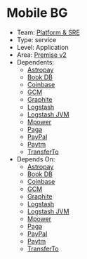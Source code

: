 # Mobile BG
* Team: [Platform & SRE](../teams/platform.md)
* Type: service
* Level: Application
* Area: [Premise v2](../areas/v2.png)
* Dependents:
  * [Astropay](astropay.md)
  * [Book DB](book.md)
  * [Coinbase](coinbase.md)
  * [GCM](gcm.md)
  * [Graphite](graphite.md)
  * [Logstash](logstash.md)
  * [Logstash JVM](logstash-jvm.md)
  * [Mpower](mpower.md)
  * [Paga](paga.md)
  * [PayPal](paypal.md)
  * [Paytm](paytm.md)
  * [TransferTo](transferto.md)
* Depends On:
  * [Astropay](astropay.md)
  * [Book DB](book.md)
  * [Coinbase](coinbase.md)
  * [GCM](gcm.md)
  * [Graphite](graphite.md)
  * [Logstash](logstash.md)
  * [Logstash JVM](logstash-jvm.md)
  * [Mpower](mpower.md)
  * [Paga](paga.md)
  * [PayPal](paypal.md)
  * [Paytm](paytm.md)
  * [TransferTo](transferto.md)
